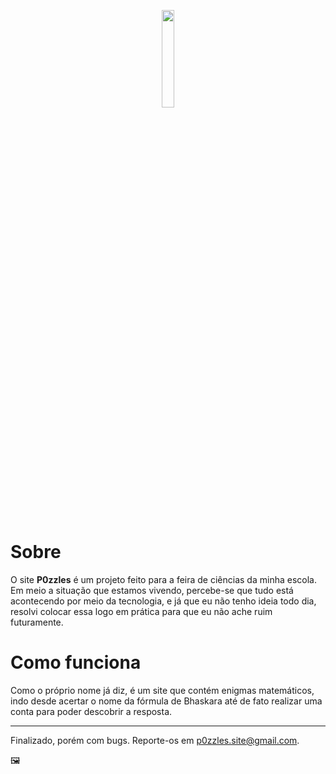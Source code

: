 <p align="center">
  <img src="images/icon-logo.png" width="20%">
  
</p>

<br />

# Sobre

O site <b>P0zzles</b> é um projeto feito para a feira de ciências da minha escola. Em meio a situação que estamos vivendo, percebe-se que tudo está acontecendo por meio da tecnologia, e já que eu não tenho ideia todo dia, resolvi colocar essa logo em prática para que eu não ache ruim futuramente.

# Como funciona

Como o próprio nome já diz, é um site que contém enigmas matemáticos, indo desde acertar o nome da fórmula de Bhaskara até de fato realizar uma conta para poder descobrir a resposta.

<hr>

Finalizado, porém com bugs. Reporte-os em p0zzles.site@gmail.com.

:framed_picture:
